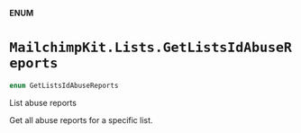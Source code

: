 **ENUM**

# `MailchimpKit.Lists.GetListsIdAbuseReports`

```swift
enum GetListsIdAbuseReports
```

List abuse reports

Get all abuse reports for a specific list.
